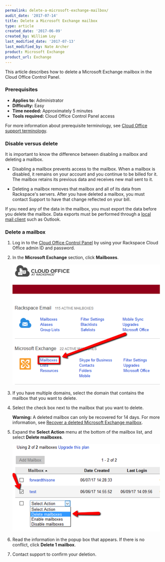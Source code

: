 ```yaml
---
permalink: delete-a-microsoft-exchange-mailbox/
audit_date: '2017-07-14'
title: Delete a Microsoft Exchange mailbox
type: article
created_date: '2017-06-09'
created_by: William Loy
last_modified_date: '2017-07-13'
last_modified_by: Nate Archer
product: Microsoft Exchange
product_url: Exchange
---
```


This article describes how to delete a Microsoft Exchange mailbox in the Cloud Office Control Panel.

### Prerequisites

- **Applies to:** Administrator
- **Difficulty:** Easy
- **Time needed:** Approximately 5 minutes
- **Tools required:**  Cloud Office Control Panel access

For more information about prerequisite terminology, see [Cloud Office support terminology](/support/how-to/cloud-office-support-terminology).

### Disable versus delete

It is important to know the difference between disabling a mailbox and deleting a mailbox.

- Disabling a mailbox prevents access to the mailbox. When a mailbox is disabled, it remains on your account and you continue to be billed for it. The mailbox retains its previous data and receives new mail sent to it.

- Deleting a mailbox removes that mailbox and all of its data from Rackspace's servers. After you have deleted a mailbox, you must contact Support to have that change reflected on your bill.

If you need any of the data in the mailbox, you must export the data before you delete the mailbox. Data exports must be performed through a [local mail client](/support/how-to/cloud-office-support-terminology) such as Outlook.

### Delete a mailbox

1. Log in to the [Cloud Office Control Panel](https://cp.rackspace.com/) by using your Rackspace Cloud Office admin ID and password.
2. In the **Microsoft Exchange** section, click **Mailboxes**.

   ![](delete-hexbox-sc1.png)

3.	If you have multiple domains, select the domain that contains the mailbox that you want to delete.
4. Select the check box next to the mailbox that you want to delete.

   **Warning:** A deleted mailbox can only be recovered for 14 days. For more information, see [Recover a deleted Microsoft Exchange mailbox](/support/how-to/recover-a-deleted-microsoft-exchange-mailbox/).

5. Expand the **Select Action** menu at the bottom of the mailbox list, and select **Delete mailboxes**.

   ![](delete-hexbox-sc2.png)

6. Read the information in the popup box that appears. If there is no conflict, click **Delete 1 mailbox**.

7. Contact support to confirm your deletion.

